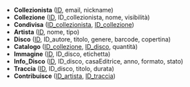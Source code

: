 * **Collezionista** (<u>ID</u>, email, nickname) <br>
* **Collezione** (<u>ID</u>, ID_collezionista, nome, visibilità) <br>
* **Condivisa** (<u>ID_collezionista</u>, <u>ID_collezione</u>) <br>
* **Artista** (<u>ID</u>, nome, tipo) <br>
* **Disco** (<u>ID</u>, ID_autore, titolo, genere, barcode, copertina) <br>
* **Catalogo** (<u>ID_collezione</u>, <u>ID_disco</u>, quantità) <br>
* **Immagine** (<u>ID</u>, ID_disco, etichetta) <br>
* **Info_Disco** (<u>ID</u>, ID_disco, casaEditrice, anno, formato, stato) <br>
* **Traccia** (<u>ID</u>, ID_disco, titolo, durata) <br>
* **Contribuisce** (<u>ID_artista</u>, <u>ID_traccia</u>)